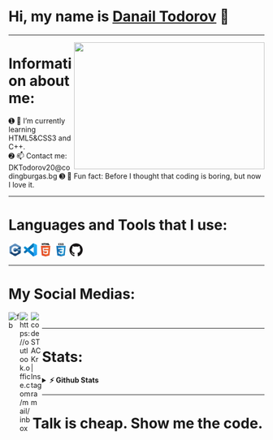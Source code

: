 # Hi, my name is [Danail Todorov](https://github.com/DKTodorov20) 👋
<hr>
<img align="right" height="250" width="375" alt="" src="https://thumbs.gfycat.com/AlienatedCelebratedBlackandtancoonhound-size_restricted.gif" />
<h1>Information about me: </h1>
➊ 🌱 I’m currently learning HTML5&CSS3 and C++. <br>
➋ 📫 Contact me: DKTodorov20@codingburgas.bg
➌ 👾 Fun fact: Before I thought that coding is boring, but now I love it.
<hr>
<div>
  <h1>Languages and Tools that I use:</h1>
    <code><img alt="CPP" width="26px" src="https://raw.githubusercontent.com/github/explore/80688e429a7d4ef2fca1e82350fe8e3517d3494d/topics/cpp/cpp.png" ></code>
<code><img alt="Visual Studio Code" width="26px" src="https://raw.githubusercontent.com/github/explore/80688e429a7d4ef2fca1e82350fe8e3517d3494d/topics/visual-studio-code/visual-studio-code.png"></code>  
<code><img alt="HTML5" width="26px" src="https://raw.githubusercontent.com/github/explore/80688e429a7d4ef2fca1e82350fe8e3517d3494d/topics/html/html.png" ></code>
<code><img alt="CSS3" width="26px" src="https://raw.githubusercontent.com/github/explore/80688e429a7d4ef2fca1e82350fe8e3517d3494d/topics/css/css.png" ></code>
  <code><img  alt="GitHub" width="26px" src="https://raw.githubusercontent.com/github/explore/78df643247d429f6cc873026c0622819ad797942/topics/github/github.png" ></code>
      
</div>
<hr>
<h1 style = "text-weight:bold">My Social Medias:</h1>
<a href ="http://www.google.com" ><img align="left" alt="fb" width="22px" src="https://cdn.jsdelivr.net/npm/simple-icons@v3/icons/youtube.svg" /><a/>
<img align="left" alt="https://outlook.office.com/mail/inbox" width="22px" src="https://cdn.jsdelivr.net/npm/simple-icons@v3/icons/twitter.svg" />
<img align="left" alt="codeSTACKr | Instagram" width="22px" src="https://cdn.jsdelivr.net/npm/simple-icons@v3/icons/instagram.svg" />
<br>
<hr>
  <h1> Stats: </h1>
  <details>	
  <summary><b>⚡ Github Stats</b></summary>

![Grade](https://github-readme-stats.vercel.app/api?username=DKTodorov20&show_icons=true&theme=radical&count_private=true)
![Languages](https://github-readme-stats.vercel.app/api/top-langs/?username=DKTodorov20&show_icons=true&hide_border=true&layout=compact&count_private=true&count_fork=true)
</details>
  
  <hr>
 <div align = "center"> 
 <h1 style = "text-weight:bold"> Talk is cheap. Show me the code. </h1>
  </div>
